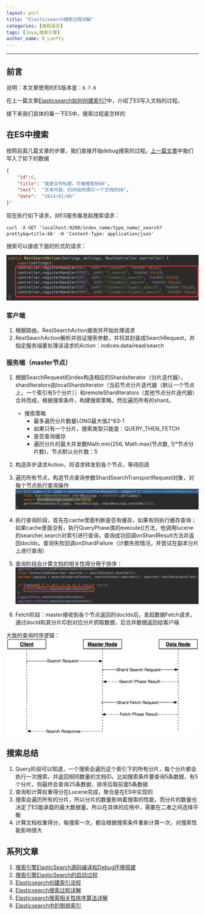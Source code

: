```yaml
---
layout: post
title: "Elasticsearch搜索过程详解"
categories: [编程语言]
tags: [Java,搜索引擎]
author_name: R_Lanffy
---
```

---

## 前言

说明：本文章使用的ES版本是：``6.7.0``

在上一篇文章[Elasticsearch如何创建索引?](https://lanffy.github.io/2019/04/16/How-Elasticsearch-Create-Index)中，介绍了ES写入文档的过程。

接下来我们具体的看一下ES中，搜索过程是怎样的

## 在ES中搜索

按照前面几篇文章的步骤，我们直接开始debug搜索的过程。[上一篇文章](https://lanffy.github.io/2019/04/16/How-Elasticsearch-Create-Index)中我们写入了如下的数据

```json
{
    "id":6,
    "title": "我是文件标题，可被搜索到66",
    "text":  "文本内容，ES时如何索引一个文档的66",
    "date":  "2014/01/06"
}'
```

现在执行如下请求，对ES服务器发起搜索请求：

```
curl -X GET 'localhost:9200/index_name/type_name/_search?pretty&q=title:66' -H 'Content-Type: application/json'
```

搜索可以接收下面的形式的请求：

![](/images/posts/2019/15566054814970.jpg)

### 客户端

1. 根据路由，RestSearchAction接收并开始处理请求
2. RestSearchAction解析并验证搜索参数，并将其封装成SearchRequest，并指定服务端要处理该请求的Action：indices:data/read/search

### 服务端（master节点）

1. 根据SearchRequest的index构造相应的ShardsIterator（分片迭代器），shardIterators由localShardsIterator（当前节点分片迭代器（默认一个节点上，一个索引有5个分片））和remoteShardIterators（其他节点分片迭代器）合并而成，根据搜索条件，构建搜索策略。然后遍历所有的shard。
    * 搜索策略
        * 最多遍历分片数量LONG最大值2^63-1
        * 如果只有一个分片，搜索类型只能是：QUERY_THEN_FETCH
        * 是否查询缓存
        * 遍历分片的最大并发数Math.min(256, Math.max(节点数, 1)*节点分片数)，节点默认分片数：5
2. 构造异步请求Action，将请求转发到各个节点，等待回调
3. 遍历所有节点，构造节点查询参数ShardSearchTransportRequest对象，对每个节点执行查询操作![-w684](/images/posts/2019/15567816100659.jpg)
4. 执行查询阶段，首先在cache里面判断是否有缓存，如果有则执行缓存查询；如果cache里面没有，执行QueryPhase类的execute()方法，他调用lucene的searcher.search对索引进行查询，查询成功回调onShardResult方法并返回docIds，查询失败回调onShardFailure（计数失败情况，并尝试在副本分片上进行查询）
5. 查询阶段会计算文档的相关性得分用于排序：![-w682](/images/posts/2019/15571297505800.jpg)

6. Fetch阶段：master接收到各个节点返回的docIds后，发起数据Fetch请求，通过docId和其分片ID到对应分片抓取数据，后合并数据返回给客户端


大致的查询时序逻辑：
![](/images/posts/2019/15567852337165.jpg)

## 搜索总结

1. Query阶段可以知道，一个搜索会遍历这个索引下的所有分片，每个分片都会执行一次搜索，并返回相同数量的文档ID。比如搜索条件要查询5条数据，有5个分片，则最终会查询25条数据，排序后取前面5条数据
2. 查询和计算权重得分在Lucene完成，聚合是在ES中实现的
3. 搜索会遍历所有的分片，所以分片的数量影响着搜索的性能，而分片的数量也决定了ES能承载的最大数据量。所以在具体的应用中，需要在二者之间选择平衡
4. 计算文档权重得分，每搜索一次，都会根据搜索条件重新计算一次，对搜索性能影响很大

## 系列文章

1. [搜索引擎ElasticSearch源码编译和Debug环境搭建](https://lanffy.github.io/2019/04/08/Elasticsearch-Compile-Source-And-Debug)
2. [搜索引擎ElasticSearch的启动过程](https://lanffy.github.io/2019/04/09/ElasticSearch-Start-Up-Process)
3. [Elasticsearch创建索引流程](https://lanffy.github.io/2019/04/16/How-Elasticsearch-Create-Index)
4. [Elasticsearch搜索过程详解](https://lanffy.github.io/2019/04/30/ElasticSearch-Search-Process)
5. [Elasticsearch搜索相关性排序算法详解](https://lanffy.github.io/2019/05/08/Elasticsearch-Search-Score-Algorithm)
6. [Elasticsearch中的倒排索引](https://lanffy.github.io/2019/05/10/Inverted-Index-In-Elasticsearch)
